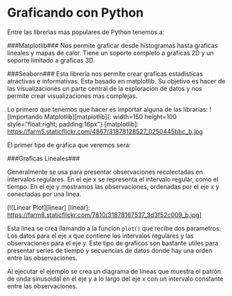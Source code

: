 # Graficando con Python
Entre las librerias mas populares de Python tenemos a:

###Matplotlib###
Nos permite graficar desde histogramas hasta graficas lineales y mapas de calor. Tiene un soporte completo a graficas 2D y un soporte limitado a graficas 3D. 

###Seaborn###
Esta libreria nos permite crear graficas estadisticas atractivas e informativas.  Esta basado en matplotlib. Su objetivo es hacer de las visualizaciones un parte central de la exploracion de datos y nos permite crear visualizaciones mas complejas.

Lo primero que tenemos que hacer es importar alguna de las librarias:
![Importando Matplotlib][matplotlib]{: width=150 height=100 style="float:right; padding:16px"}
[matplotlib]: https://farm5.staticflickr.com/4867/31878128527_0250445bbc_b.jpg 


El primer tipo de grafica que veremos sera:

###Graficas Lineales###

Generalmente se usa para presentar observaciones recolectadas en intervalos regulares. En el eje x se representa el intervalo regular, como el tiempo. En el eje y mostramos las observaciones, ordenadas por el eje x y conectadas por una linea.

[![Linear Plot][linear]
[linear]: https://farm8.staticflickr.com/7810/31878167537_3d3f52c009_b.jpg] 

Esta linea se crea llamando a la funcion ```plot()``` que recibe dos parametros: Los datos para el eje x que contiene los intervalos regulares y las observaciones para el eje y. 
Este tipo de graficos son bastante utiles para presentar series de tiempo y secuencias de datos donde hay una orden entre las observaciones. 

Al ejecutar el ejemplo se crea un diagrama de líneas que muestra el patrón de onda sinusoidal en el eje y a lo largo del eje x con un intervalo constante entre las observaciones.

